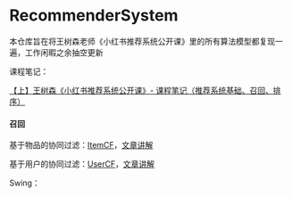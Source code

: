 # RecommenderSystem
本仓库旨在将王树森老师《小红书推荐系统公开课》里的所有算法模型都复现一遍，工作闲暇之余抽空更新

课程笔记：

[【上】王树森《小红书推荐系统公开课》- 课程笔记（推荐系统基础、召回、排序）](https://blog.csdn.net/qq_43629945/article/details/134109883?sharetype=blogdetail&sharerId=134109883&sharerefer=PC&sharesource=qq_43629945&spm=1011.2480.3001.8118)



#### 召回

基于物品的协同过滤：[ItemCF](https://github.com/yqqCheergo/RecommenderSystem/tree/main/Recall/ItemCF)，[文章讲解](https://zhuanlan.zhihu.com/p/720477610)

基于用户的协同过滤：[UserCF](https://github.com/yqqCheergo/RecommenderSystem/tree/main/Recall/UserCF)，[文章讲解](https://zhuanlan.zhihu.com/p/720477610)

Swing：
